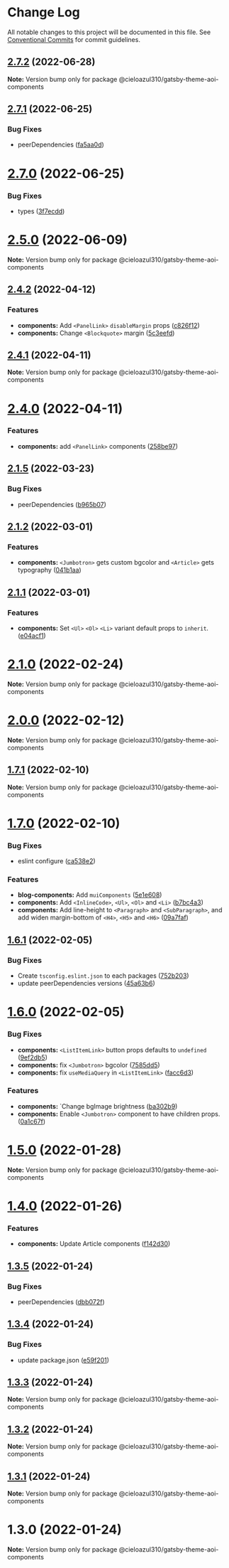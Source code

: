 # Change Log

All notable changes to this project will be documented in this file.
See [Conventional Commits](https://conventionalcommits.org) for commit guidelines.

## [2.7.2](https://github.com/cieloazul310/gatsby-aoi/compare/v2.7.1...v2.7.2) (2022-06-28)

**Note:** Version bump only for package @cieloazul310/gatsby-theme-aoi-components





## [2.7.1](https://github.com/cieloazul310/gatsby-aoi/compare/v2.7.0...v2.7.1) (2022-06-25)


### Bug Fixes

* peerDependencies ([fa5aa0d](https://github.com/cieloazul310/gatsby-aoi/commit/fa5aa0dc7fcbdc73a6216f4de2098b534e769015))





# [2.7.0](https://github.com/cieloazul310/gatsby-aoi/compare/v2.6.1...v2.7.0) (2022-06-25)


### Bug Fixes

* types ([3f7ecdd](https://github.com/cieloazul310/gatsby-aoi/commit/3f7ecdd0b44b7d63ba5e1d3446a44b5a53dd6915))





# [2.5.0](https://github.com/cieloazul310/gatsby-aoi/compare/v2.4.2...v2.5.0) (2022-06-09)

**Note:** Version bump only for package @cieloazul310/gatsby-theme-aoi-components





## [2.4.2](https://github.com/cieloazul310/gatsby-aoi/compare/v2.4.1...v2.4.2) (2022-04-12)


### Features

* **components:** Add `<PanelLink>` `disableMargin` props ([c826f12](https://github.com/cieloazul310/gatsby-aoi/commit/c826f12a409ed7d910cc2e335e37719def9fe4b1))
* **components:** Change `<Blockquote>` margin ([5c3eefd](https://github.com/cieloazul310/gatsby-aoi/commit/5c3eefde33ef0550748a0ce850d36dac7f4be16e))





## [2.4.1](https://github.com/cieloazul310/gatsby-aoi/compare/v2.4.0...v2.4.1) (2022-04-11)

**Note:** Version bump only for package @cieloazul310/gatsby-theme-aoi-components





# [2.4.0](https://github.com/cieloazul310/gatsby-aoi/compare/v2.3.1...v2.4.0) (2022-04-11)


### Features

* **components:** add `<PanelLink>` components ([258be97](https://github.com/cieloazul310/gatsby-aoi/commit/258be9783e80151ff758d0bf144cf7206c21529c))





## [2.1.5](https://github.com/cieloazul310/gatsby-aoi/compare/v2.1.4...v2.1.5) (2022-03-23)


### Bug Fixes

* peerDependencies ([b965b07](https://github.com/cieloazul310/gatsby-aoi/commit/b965b07ed260b5554ca44dea1ea50a0f911d70a9))





## [2.1.2](https://github.com/cieloazul310/gatsby-aoi/compare/v2.1.1...v2.1.2) (2022-03-01)


### Features

* **components:** `<Jumbotron>` gets custom bgcolor and `<Article>` gets typography ([041b1aa](https://github.com/cieloazul310/gatsby-aoi/commit/041b1aa69b07535f124443af115f3c2d5832c2fa))





## [2.1.1](https://github.com/cieloazul310/gatsby-aoi/compare/v2.1.0...v2.1.1) (2022-03-01)


### Features

* **components:** Set `<Ul>` `<Ol>` `<Li>` variant default props to `inherit`. ([e04acf1](https://github.com/cieloazul310/gatsby-aoi/commit/e04acf157b649f7b3e263325a1b43b1df89b8646))





# [2.1.0](https://github.com/cieloazul310/gatsby-aoi/compare/v2.0.0...v2.1.0) (2022-02-24)

**Note:** Version bump only for package @cieloazul310/gatsby-theme-aoi-components





# [2.0.0](https://github.com/cieloazul310/gatsby-aoi/compare/v1.7.2...v2.0.0) (2022-02-12)

**Note:** Version bump only for package @cieloazul310/gatsby-theme-aoi-components





## [1.7.1](https://github.com/cieloazul310/gatsby-aoi/compare/v1.7.0...v1.7.1) (2022-02-10)

**Note:** Version bump only for package @cieloazul310/gatsby-theme-aoi-components





# [1.7.0](https://github.com/cieloazul310/gatsby-aoi/compare/v1.6.1...v1.7.0) (2022-02-10)


### Bug Fixes

* eslint configure ([ca538e2](https://github.com/cieloazul310/gatsby-aoi/commit/ca538e2dec5079cf94524a95315c84e37395c21f))


### Features

* **blog-components:** Add `muiComponents` ([5e1e608](https://github.com/cieloazul310/gatsby-aoi/commit/5e1e608449a35074a4beb317cb7a25ade72ac8bd))
* **components:** Add `<InlineCode>`, `<Ul>`, `<Ol>` and `<Li>` ([b7bc4a3](https://github.com/cieloazul310/gatsby-aoi/commit/b7bc4a3a001812443ceee2abbf7c81014af6cb37))
* **components:** Add line-height to `<Paragraph>` and `<SubParagraph>`, and add widen margin-bottom of `<H4>`, `<H5>` and `<H6>` ([09a7faf](https://github.com/cieloazul310/gatsby-aoi/commit/09a7faf1bb293061beda49261de48daab3b21f63))





## [1.6.1](https://github.com/cieloazul310/gatsby-aoi/compare/v1.6.0...v1.6.1) (2022-02-05)


### Bug Fixes

* Create `tsconfig.eslint.json` to each packages ([752b203](https://github.com/cieloazul310/gatsby-aoi/commit/752b2030108281d36086fc7041dbe965b1046bcb))
* update peerDependencies versions ([45a63b6](https://github.com/cieloazul310/gatsby-aoi/commit/45a63b62285f8d9fce33d1f840a2cfb58d320dd9))





# [1.6.0](https://github.com/cieloazul310/gatsby-aoi/compare/v1.5.0...v1.6.0) (2022-02-05)


### Bug Fixes

* **components:** `<ListItemLink>` button props defaults to `undefined` ([9ef2db5](https://github.com/cieloazul310/gatsby-aoi/commit/9ef2db5553dd36eddca680dbbb00f95b11df6298))
* **components:** fix `<Jumbotron>` bgcolor ([7585dd5](https://github.com/cieloazul310/gatsby-aoi/commit/7585dd53d664778e8b5764ebe726e2dd140de27e))
* **components:** fix `useMediaQuery` in `<ListItemLink>` ([facc6d3](https://github.com/cieloazul310/gatsby-aoi/commit/facc6d3063efcf177d94b60b8533bf3d04396f82))


### Features

* **components:** `Change <Jumbotron> bgImage brightness ([ba302b9](https://github.com/cieloazul310/gatsby-aoi/commit/ba302b9f1c3dff9c79ae5df8c774180f28bbb02d))
* **components:** Enable `<Jumbotron>` component to have children props. ([0a1c67f](https://github.com/cieloazul310/gatsby-aoi/commit/0a1c67f792251c2017909c81ef5d05c6243268ca))





# [1.5.0](https://github.com/cieloazul310/gatsby-aoi/compare/v1.4.0...v1.5.0) (2022-01-28)

**Note:** Version bump only for package @cieloazul310/gatsby-theme-aoi-components





# [1.4.0](https://github.com/cieloazul310/gatsby-aoi/compare/v1.3.5...v1.4.0) (2022-01-26)


### Features

* **components:** Update Article components ([f142d30](https://github.com/cieloazul310/gatsby-aoi/commit/f142d30d0181c618bb0642be6ada29a15383f51e))





## [1.3.5](https://github.com/cieloazul310/gatsby-aoi/compare/v1.3.4...v1.3.5) (2022-01-24)


### Bug Fixes

* peerDependencies ([dbb072f](https://github.com/cieloazul310/gatsby-aoi/commit/dbb072fe4b94569be696be78b996575b2e88affa))





## [1.3.4](https://github.com/cieloazul310/gatsby-aoi/compare/v1.3.3...v1.3.4) (2022-01-24)


### Bug Fixes

* update package.json ([e59f201](https://github.com/cieloazul310/gatsby-aoi/commit/e59f20160e16ba76b45e64ce85a5985af5666ff6))





## [1.3.3](https://github.com/cieloazul310/gatsby-aoi/compare/v1.3.2...v1.3.3) (2022-01-24)

**Note:** Version bump only for package @cieloazul310/gatsby-theme-aoi-components





## [1.3.2](https://github.com/cieloazul310/gatsby-aoi/compare/v1.3.1...v1.3.2) (2022-01-24)

**Note:** Version bump only for package @cieloazul310/gatsby-theme-aoi-components





## [1.3.1](https://github.com/cieloazul310/gatsby-aoi/compare/v1.3.0...v1.3.1) (2022-01-24)

**Note:** Version bump only for package @cieloazul310/gatsby-theme-aoi-components





# 1.3.0 (2022-01-24)

**Note:** Version bump only for package @cieloazul310/gatsby-theme-aoi-components
